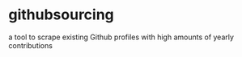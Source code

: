# githubsourcing
a tool to scrape existing Github profiles with high amounts of yearly contributions
